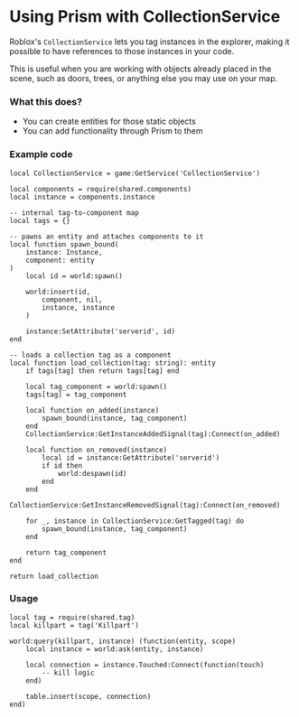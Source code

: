 # Using Prism with CollectionService

Roblox's `CollectionService` lets you tag instances in the explorer, making it possible to have references to
those instances in your code.

This is useful when you are working with objects already placed in the scene, such as doors, trees, or anything else you may use on your map.

### What this does?
- You can create entities for those static objects
- You can add functionality through Prism to them

### Example code

```luau title='shared/tag.luau' linenums='1'
local CollectionService = game:GetService('CollectionService')

local components = require(shared.components)
local instance = components.instance

-- internal tag-to-component map
local tags = {}

-- pawns an entity and attaches components to it
local function spawn_bound(
    instance: Instance,
    component: entity
)
    local id = world:spawn()

    world:insert(id,
        component, nil,
        instance, instance
    )

    instance:SetAttribute('serverid', id)
end

-- loads a collection tag as a component
local function load_collection(tag: string): entity
    if tags[tag] then return tags[tag] end

    local tag_component = world:spawn()
    tags[tag] = tag_component

    local function on_added(instance)
        spawn_bound(instance, tag_component)
    end
    CollectionService:GetInstanceAddedSignal(tag):Connect(on_added)

    local function on_removed(instance)
        local id = instance:GetAttribute('serverid')
        if id then
            world:despawn(id)
        end
    end
    CollectionService:GetInstanceRemovedSignal(tag):Connect(on_removed)

    for _, instance in CollectionService:GetTagged(tag) do
        spawn_bound(instance, tag_component)
    end

    return tag_component
end

return load_collection
```

### Usage

```luau linenums="1"
local tag = require(shared.tag)
local killpart = tag('Killpart')

world:query(killpart, instance) (function(entity, scope)
    local instance = world:ask(entity, instance)

    local connection = instance.Touched:Connect(function(touch)
        -- kill logic
    end)

    table.insert(scope, connection)
end)
```